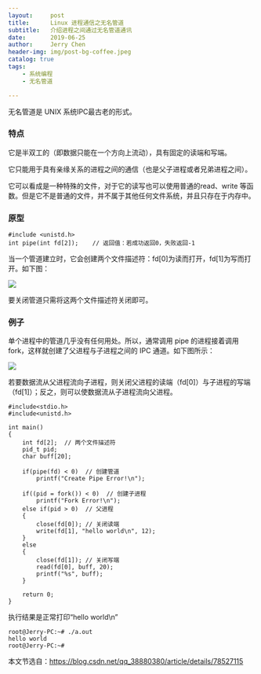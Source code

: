 ```yaml
---
layout:     post
title:      Linux 进程通信之无名管道
subtitle:   介绍进程之间通过无名管道通讯
date:       2019-06-25
author:     Jerry Chen
header-img: img/post-bg-coffee.jpeg
catalog: true
tags:
    - 系统编程
    - 无名管道

---
```




无名管道是 UNIX 系统IPC最古老的形式。

### 特点

它是半双工的（即数据只能在一个方向上流动），具有固定的读端和写端。

它只能用于具有亲缘关系的进程之间的通信（也是父子进程或者兄弟进程之间）。

它可以看成是一种特殊的文件，对于它的读写也可以使用普通的read、write 等函数。但是它不是普通的文件，并不属于其他任何文件系统，并且只存在于内存中。

### 原型

```
#include <unistd.h>
int pipe(int fd[2]);    // 返回值：若成功返回0，失败返回-1
```

当一个管道建立时，它会创建两个文件描述符：fd[0]为读而打开，fd[1]为写而打开。如下图：

![](https://raw.githubusercontent.com/jvfan/jvfan.github.io/master/img/post_img/20190706181451.png)

要关闭管道只需将这两个文件描述符关闭即可。

### 例子

单个进程中的管道几乎没有任何用处。所以，通常调用 pipe 的进程接着调用 fork，这样就创建了父进程与子进程之间的 IPC 通道。如下图所示：

![](https://raw.githubusercontent.com/jvfan/jvfan.github.io/master/img/post_img/20190706181819.png)

若要数据流从父进程流向子进程，则关闭父进程的读端（fd[0]）与子进程的写端（fd[1]）；反之，则可以使数据流从子进程流向父进程。

```
#include<stdio.h>
#include<unistd.h>

int main()
{
    int fd[2];  // 两个文件描述符
    pid_t pid;
    char buff[20];

    if(pipe(fd) < 0)  // 创建管道
    	printf("Create Pipe Error!\n");

    if((pid = fork()) < 0)  // 创建子进程
    	printf("Fork Error!\n");
    else if(pid > 0)  // 父进程
    {
        close(fd[0]); // 关闭读端
        write(fd[1], "hello world\n", 12);
    }
    else
    {
        close(fd[1]); // 关闭写端
        read(fd[0], buff, 20);
        printf("%s", buff);
    }

    return 0;
}
```

执行结果是正常打印“hello world\n”
```
root@Jerry-PC:~# ./a.out
hello world
root@Jerry-PC:~#
```

本文节选自：<https://blog.csdn.net/qq_38880380/article/details/78527115>
